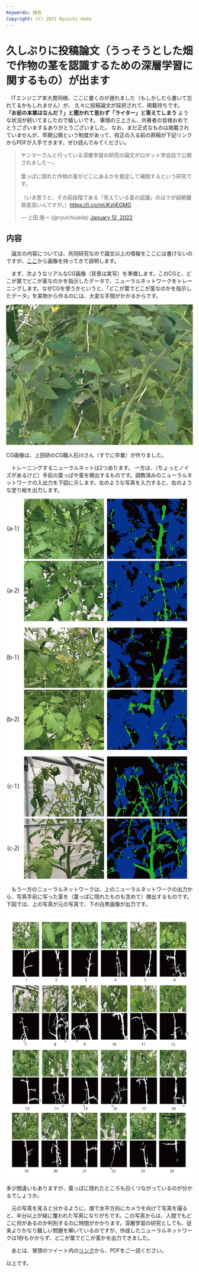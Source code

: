 ```yaml
---
Keywords: 報告
Copyright: (C) 2021 Ryuichi Ueda
---
```


# 久しぶりに投稿論文（うっそうとした畑で作物の茎を認識するための深層学習に関するもの）が出ます

　ITエンジニア本大賞同様、ここに書くのが遅れました（もしかしたら書いて忘れてるかもしれません）が、
久々に投稿論文が採択されて、掲載待ちです。
**「お前の本業はなんだ？」と聞かれて思わず「ライター」と答えてしまう** ような状況が続いてましたので嬉しいです。
筆頭の三上さん、共著者の皆様おめでとうございます＆ありがとうございました。
なお、まだ正式なものは掲載されていませんが、早期公開という制度があって、校正の入る前の原稿が下記リンクからPDFが入手できます。ぜひ読んでみてください。

<blockquote class="twitter-tweet" data-partner="tweetdeck"><p lang="ja" dir="ltr">ヤンマーさんと行っている深層学習の研究の論文がロボット学会誌で公開されましたー。<br><br>葉っぱに隠れた作物の茎がどこにあるかを推定して補間するという研究です。<br><br>（いま思うと、その前段階である「見えている茎の認識」のほうが超絶難易度高いんですが。）<a href="https://t.co/mUKzljEGMD">https://t.co/mUKzljEGMD</a></p>&mdash; 上田 隆一 (@ryuichiueda) <a href="https://twitter.com/ryuichiueda/status/1481187873835524098?ref_src=twsrc%5Etfw">January 12, 2022</a></blockquote>
<script async src="https://platform.twitter.com/widgets.js" charset="utf-8"></script>


## 内容

　論文の内容については、共同研究なので論文以上の情報をここには書けないのですが、[ここ](https://github.com/ryuichiueda/jrsj_color_figs/tree/main/vol_40_no_2)から画像を持ってきて説明します。

　まず、次ようなリアルなCG画像（背景は実写）を準備します。このCGと、どこが葉でどこが茎なのかを指示したデータで、ニューラルネットワークをトレーニングします。なぜCGを使うかというと、「どこが葉でどこが茎なのかを指示したデータ」を実物から作るのには、大変な手間がかかるからです。

![](https://raw.githubusercontent.com/ryuichiueda/jrsj_color_figs/main/vol_40_no_2/fig_2.png)

CG画像は、上田研のCG職人石川さん（すでに卒業）が作りました。

　トレーニングするニューラルネットは2つあります。
一方は、（ちょっとノイズがあるけど）手前の葉っぱや茎を検出するものです。調教済みのニューラルネットワークの入出力を下図に示します。左のような写真を入力すると、右のような塗り絵を出力します。

![](https://raw.githubusercontent.com/ryuichiueda/jrsj_color_figs/main/vol_40_no_2/fig_11.png)

　もう一方のニューラルネットワークは、上のニューラルネットワークの出力から、写真手前に写った茎を（葉っぱに隠れたものも含めて）検出するものです。下図では、上の写真が元の写真で、下の白黒画像が出力です。

![](https://raw.githubusercontent.com/ryuichiueda/jrsj_color_figs/main/vol_40_no_2/fig_12.png)

多少間違いもありますが、葉っぱに隠れたところも白くつながっているのが分かるでしょうか。

　元の写真を見ると分かるように、畑で水平方向にカメラを向けて写真を撮ると、半分以上が緑に覆われた写真になりがちです。この写真からは、人間でもどこに何があるのか判別するのに時間がかかります。深層学習の研究としても、従来よりかなり難しい問題を解いているのですが、作成したニューラルネットワークは1秒もかからず、どこが葉でどこが茎かを出力できました。


　あとは、冒頭のツイート内の[リンク](https://www.rsj.or.jp/pub/jrsj/advpub/400201.html)から、PDFをご一読ください。


以上です。
